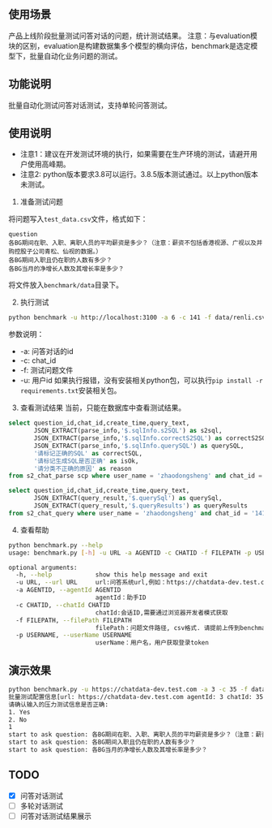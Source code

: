 ## 使用场景
产品上线阶段批量测试问答对话的问题，统计测试结果。
注意：与evaluation模块的区别，evaluation是构建数据集多个模型的横向评估，benchmark是选定模型下，批量自动化业务问题的测试。
## 功能说明
批量自动化测试问答对话测试，支持单轮问答测试。

## 使用说明
- 注意1：建议在开发测试环境的执行，如果需要在生产环境的测试，请避开用户使用高峰期。
- 注意2: python版本要求3.8可以运行。3.8.5版本测试通过。以上python版本未测试。
1. 准备测试问题

将问题写入`test_data.csv`文件，格式如下：
```csv
question
各BG期间在职、入职、离职人员的平均薪资是多少？（注意：薪资不包括香港视源、广视以及并购控股子公司青松、仙视的数据。）
各BG期间入职且仍在职的人数有多少？
各BG当月的净增长人数及其增长率是多少？
```
将文件放入`benchmark/data`目录下。

2. 执行测试
```bash
python benchmark -u http://localhost:3100 -a 6 -c 141 -f data/renli.csv -p zds
```
参数说明：
- -a: 问答对话的id
- -c: chat_id
- -f: 测试问题文件
- -u: 用户id
如果执行报错，没有安装相关python包，可以执行`pip install -r requirements.txt`安装相关包。

3. 查看测试结果
当前，只能在数据库中查看测试结果。
```sql
select question_id,chat_id,create_time,query_text,
       JSON_EXTRACT(parse_info,'$.sqlInfo.s2SQL') as s2sql,
       JSON_EXTRACT(parse_info,'$.sqlInfo.correctS2SQL') as correctS2SQL,
       JSON_EXTRACT(parse_info,'$.sqlInfo.querySQL') as querySQL,
       '请标记正确的SQL' as correctSQL,
       '请标记生成SQL是否正确' as isOk,
       '请分类不正确的原因' as reason
from s2_chat_parse scp where user_name = 'zhaodongsheng' and chat_id = '141';

select question_id,chat_id,create_time,query_text,
       JSON_EXTRACT(query_result,'$.querySql') as querySql,
       JSON_EXTRACT(query_result,'$.queryResults') as queryResults
from s2_chat_query where user_name = 'zhaodongsheng' and chat_id = '141' and query_state = 1;

```
4. 查看帮助
```bash
python benchmark.py --help
usage: benchmark.py [-h] -u URL -a AGENTID -c CHATID -f FILEPATH -p USERNAME

optional arguments:
  -h, --help            show this help message and exit
  -u URL, --url URL     url:问答系统url,例如：https://chatdata-dev.test.com
  -a AGENTID, --agentId AGENTID
                        agentId：助手ID
  -c CHATID, --chatId CHATID
                        chatId:会话ID,需要通过浏览器开发者模式获取
  -f FILEPATH, --filePath FILEPATH
                        filePath：问题文件路径, csv格式. 请提前上传到benchmark/data目录下
  -p USERNAME, --userName USERNAME
                        userName：用户名，用户获取登录token
```

## 演示效果
```bash
python benchmark.py -u https://chatdata-dev.test.com -a 3 -c 35 -f data/shuce.csv -p zds
批量测试配置信息[url: https://chatdata-dev.test.com agentId: 3 chatId: 35 filePath: data/shuce.csv userName: zds ]
请确认输入的压力测试信息是否正确:
1. Yes
2. No
1
start to ask question: 各BG期间在职、入职、离职人员的平均薪资是多少？（注意：薪资不包括香港视源、广视以及并购控股子公司青松、仙视的数据。）
start to ask question: 各BG期间入职且仍在职的人数有多少？
start to ask question: 各BG当月的净增长人数及其增长率是多少？
```

## TODO
- [x] 问答对话测试
- [ ] 多轮对话测试
- [ ] 问答对话测试结果展示
